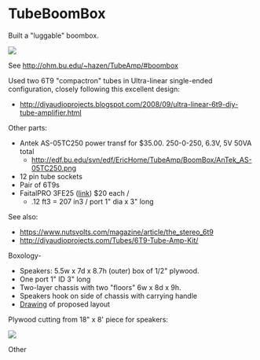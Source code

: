 # TubeBoomBox
Built a "luggable" boombox.

<img src="http://ohm.bu.edu/~hazen/TubeAmp/BoomBox/on_bench_unpainted_sm.jpg">

See http://ohm.bu.edu/~hazen/TubeAmp/#boombox

Used two 6T9 "compactron" tubes in Ultra-linear single-ended configuration, closely following this excellent design:

 * http://diyaudioprojects.blogspot.com/2008/09/ultra-linear-6t9-diy-tube-amplifier.html

Other parts:

 * Antek AS-05TC250 power transf for $35.00. 250-0-250, 6.3V, 5V 50VA total
   * http://edf.bu.edu/svn/edf/EricHome/TubeAmp/BoomBox/AnTek_AS-05TC250.png
 * 12 pin tube sockets
 * Pair of 6T9s
 * FaitalPRO 3FE25 ([link](https://www.parts-express.com/faitalpro-3fe25-3-professional-full-range-woofer-8-ohm--294-1104)) $20 each /
   * .12 ft3 = 207 in3 / port 1" dia x 3" long

See also:

 * https://www.nutsvolts.com/magazine/article/the_stereo_6t9
 * http://diyaudioprojects.com/Tubes/6T9-Tube-Amp-Kit/

Boxology-

 * Speakers: 5.5w x 7d x 8.7h (outer) box of 1/2" plywood.
 * One port 1" ID 3" long
 * Two-layer chassis with two "floors" 6w x 8d x 9h.
 * Speakers hook on side of chassis with carrying handle
 * [Drawing](http://ohm.bu.edu/~hazen/TubeAmp/BoomBox/FRONT_MECH%20Model%20(1).pdf) of proposed layout

Plywood cutting from 18" x 8' piece for speakers:

<img src="http://edf.bu.edu/svn/edf/EricHome/TubeAmp/BoomBox/plywood.png">

Other

